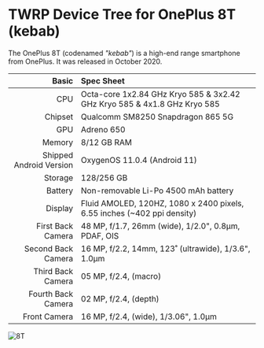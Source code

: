 TWRP Device Tree for OnePlus 8T (kebab)
===========================================

The OnePlus 8T (codenamed _"kebab"_) is a high-end range smartphone from OnePlus.
It was released in October 2020.

Basic   | Spec Sheet
-------:|:-------------------------
CPU     | Octa-core 1x2.84 GHz Kryo 585 & 3x2.42 GHz Kryo 585 & 4x1.8 GHz Kryo 585
Chipset | Qualcomm SM8250 Snapdragon 865 5G
GPU     | Adreno 650
Memory  | 8/12 GB RAM
Shipped Android Version | OxygenOS 11.0.4 (Android 11)
Storage | 128/256 GB
Battery | Non-removable Li-Po 4500 mAh battery
Display | Fluid AMOLED, 120HZ, 1080 x 2400 pixels, 6.55 inches (~402 ppi density)
First Back Camera  | 48 MP, f/1.7, 26mm (wide), 1/2.0", 0.8µm, PDAF, OIS
Second Back Camera | 16 MP, f/2.2, 14mm, 123˚ (ultrawide), 1/3.6", 1.0µm
Third Back Camera  | 05 MP, f/2.4, (macro)
Fourth Back Camera | 02 MP, f/2.4, (depth)
Front Camera | 16 MP, f/2.4, (wide), 1/3.06", 1.0µm


![8T](https://fdn2.gsmarena.com/vv/pics/oneplus/oneplus-8t-1.jpg "OnePlus 8T")

